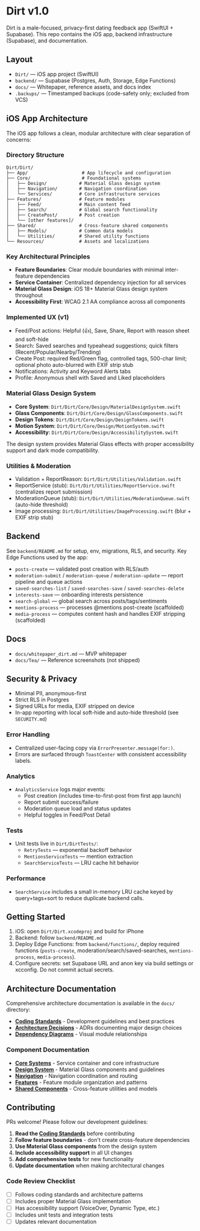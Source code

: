 # Dirt v1.0

Dirt is a male-focused, privacy-first dating feedback app (SwiftUI + Supabase). This repo contains the iOS app, backend infrastructure (Supabase), and documentation.

## Layout
- `Dirt/` — iOS app project (SwiftUI)
- `backend/` — Supabase (Postgres, Auth, Storage, Edge Functions)
- `docs/` — Whitepaper, reference assets, and docs index
- `.backups/` — Timestamped backups (code-safety only; excluded from VCS)

## iOS App Architecture

The iOS app follows a clean, modular architecture with clear separation of concerns:

### Directory Structure
```
Dirt/Dirt/
├── App/                    # App lifecycle and configuration
├── Core/                   # Foundational systems
│   ├── Design/            # Material Glass design system
│   ├── Navigation/        # Navigation coordination
│   └── Services/          # Core infrastructure services
├── Features/              # Feature modules
│   ├── Feed/              # Main content feed
│   ├── Search/            # Global search functionality
│   ├── CreatePost/        # Post creation
│   └── [other features]/
├── Shared/                # Cross-feature shared components
│   ├── Models/            # Common data models
│   └── Utilities/         # Shared utility functions
└── Resources/             # Assets and localizations
```

### Key Architectural Principles
- **Feature Boundaries**: Clear module boundaries with minimal inter-feature dependencies
- **Service Container**: Centralized dependency injection for all services
- **Material Glass Design**: iOS 18+ Material Glass design system throughout
- **Accessibility First**: WCAG 2.1 AA compliance across all components

### Implemented UX (v1)
- Feed/Post actions: Helpful (👍), Save, Share, Report with reason sheet and soft-hide
- Search: Saved searches and typeahead suggestions; quick filters (Recent/Popular/Nearby/Trending)
- Create Post: required Red/Green flag, controlled tags, 500-char limit; optional photo auto-blurred with EXIF strip stub
- Notifications: Activity and Keyword Alerts tabs
- Profile: Anonymous shell with Saved and Liked placeholders

### Material Glass Design System
- **Core System**: `Dirt/Dirt/Core/Design/MaterialDesignSystem.swift`
- **Glass Components**: `Dirt/Dirt/Core/Design/GlassComponents.swift`
- **Design Tokens**: `Dirt/Dirt/Core/Design/DesignTokens.swift`
- **Motion System**: `Dirt/Dirt/Core/Design/MotionSystem.swift`
- **Accessibility**: `Dirt/Dirt/Core/Design/AccessibilitySystem.swift`

The design system provides Material Glass effects with proper accessibility support and dark mode compatibility.

### Utilities & Moderation
- Validation + ReportReason: `Dirt/Dirt/Utilities/Validation.swift`
- ReportService (stub): `Dirt/Dirt/Utilities/ReportService.swift` (centralizes report submission)
- ModerationQueue (stub): `Dirt/Dirt/Utilities/ModerationQueue.swift` (auto-hide threshold)
- Image processing: `Dirt/Dirt/Utilities/ImageProcessing.swift` (blur + EXIF strip stub)

## Backend
See `backend/README.md` for setup, env, migrations, RLS, and security. Key Edge Functions used by the app:

- `posts-create` — validated post creation with RLS/auth
- `moderation-submit` / `moderation-queue` / `moderation-update` — report pipeline and queue actions
- `saved-searches-list` / `saved-searches-save` / `saved-searches-delete`
- `interests-save` — onboarding interests persistence
- `search-global` — global search across posts/tags/sentiments
- `mentions-process` — processes @mentions post-create (scaffolded)
- `media-process` — computes content hash and handles EXIF stripping (scaffolded)

## Docs
- `docs/whitepaper_dirt.md` — MVP whitepaper
- `docs/Tea/` — Reference screenshots (not shipped)

## Security & Privacy
- Minimal PII, anonymous-first
- Strict RLS in Postgres
- Signed URLs for media, EXIF stripped on device
 - In-app reporting with local soft-hide and auto-hide threshold (see `SECURITY.md`)

### Error Handling
- Centralized user-facing copy via `ErrorPresenter.message(for:)`.
- Errors are surfaced through `ToastCenter` with consistent accessibility labels.

### Analytics
- `AnalyticsService` logs major events:
  - Post creation (includes time-to-first-post from first app launch)
  - Report submit success/failure
  - Moderation queue load and status updates
  - Helpful toggles in Feed/Post Detail

### Tests
- Unit tests live in `Dirt/DirtTests/`:
  - `RetryTests` — exponential backoff behavior
  - `MentionsServiceTests` — mention extraction
  - `SearchServiceTests` — LRU cache hit behavior

### Performance
- `SearchService` includes a small in-memory LRU cache keyed by query+tags+sort to reduce duplicate backend calls.

## Getting Started
1) iOS: open `Dirt/Dirt.xcodeproj` and build for iPhone
2) Backend: follow `backend/README.md`
3) Deploy Edge Functions: from `backend/functions/`, deploy required functions (`posts-create`, moderation/search/saved-searches, `mentions-process`, `media-process`).
4) Configure secrets: set Supabase URL and anon key via build settings or xcconfig. Do not commit actual secrets.

## Architecture Documentation

Comprehensive architecture documentation is available in the `docs/` directory:

- **[Coding Standards](docs/CODING_STANDARDS.md)** - Development guidelines and best practices
- **[Architecture Decisions](docs/architecture/)** - ADRs documenting major design choices
- **[Dependency Diagrams](docs/architecture/DEPENDENCY_DIAGRAMS.md)** - Visual module relationships

### Component Documentation
- **[Core Systems](Dirt/Dirt/Core/README.md)** - Service container and core infrastructure
- **[Design System](Dirt/Dirt/Core/Design/README.md)** - Material Glass components and guidelines
- **[Navigation](Dirt/Dirt/Core/Navigation/README.md)** - Navigation coordination and routing
- **[Features](Dirt/Dirt/Features/README.md)** - Feature module organization and patterns
- **[Shared Components](Dirt/Dirt/Shared/README.md)** - Cross-feature utilities and models

## Contributing

PRs welcome! Please follow our development guidelines:

1. **Read the [Coding Standards](docs/CODING_STANDARDS.md)** before contributing
2. **Follow feature boundaries** - don't create cross-feature dependencies
3. **Use Material Glass components** from the design system
4. **Include accessibility support** in all UI changes
5. **Add comprehensive tests** for new functionality
6. **Update documentation** when making architectural changes

### Code Review Checklist
- [ ] Follows coding standards and architecture patterns
- [ ] Includes proper Material Glass implementation
- [ ] Has accessibility support (VoiceOver, Dynamic Type, etc.)
- [ ] Includes unit tests and integration tests
- [ ] Updates relevant documentation
